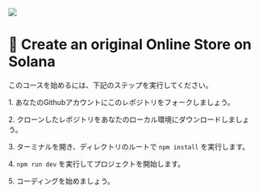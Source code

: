 ![](https://i.imgur.com/R6ehjLp.png)

# 👋 Create an original Online Store on Solana

このコースを始めるには、下記のステップを実行してください。

1\. あなたのGithubアカウントにこのレポジトリをフォークしましょう。

2\. クローンしたレポジトリをあなたのローカル環境にダウンロードしましょう。

3\. ターミナルを開き、ディレクトリのルートで `npm install` を実行します。

4\. `npm run dev` を実行してプロジェクトを開始します。

5\. コーディングを始めましょう。
